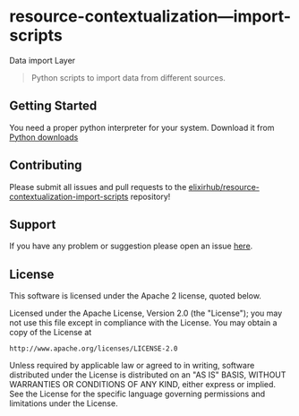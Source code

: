 # resource-contextualization—import-scripts

Data import Layer

> Python scripts to import data from different sources. 

## Getting Started

You need a proper python interpreter for your system. Download it from [Python downloads](https://www.python.org/downloads/)


## Contributing

Please submit all issues and pull requests to the [elixirhub/resource-contextualization-import-scripts](https://github.com/elixirhub/resource-contextualization-import-scripts/) repository!


## Support
If you have any problem or suggestion please open an issue [here](https://github.com/elixirhub/resource-contextualization-import-scripts/issues).


## License 


This software is licensed under the Apache 2 license, quoted below.

Licensed under the Apache License, Version 2.0 (the "License"); you may not
use this file except in compliance with the License. You may obtain a copy of
the License at

    http://www.apache.org/licenses/LICENSE-2.0

Unless required by applicable law or agreed to in writing, software
distributed under the License is distributed on an "AS IS" BASIS, WITHOUT
WARRANTIES OR CONDITIONS OF ANY KIND, either express or implied. See the
License for the specific language governing permissions and limitations under
the License.
